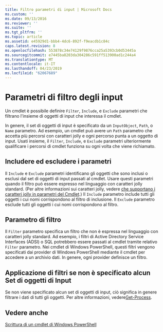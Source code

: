 ```yaml
---
title: Filtro parametri di input | Microsoft Docs
ms.custom: ''
ms.date: 09/13/2016
ms.reviewer: ''
ms.suite: ''
ms.tgt_pltfrm: ''
ms.topic: article
ms.assetid: e45929d1-bbb4-4dc6-892f-f9eacdb1c84c
caps.latest.revision: 8
ms.openlocfilehash: 553878c34e74129f9876cca25a5393cb0d53445a
ms.sourcegitcommit: e7445ba8203da304286c591ff513900ad1c244a4
ms.translationtype: MT
ms.contentlocale: it-IT
ms.lasthandoff: 04/23/2019
ms.locfileid: "62067689"
---
```

# <a name="input-filter-parameters"></a>Parametri di filtro degli input

Un cmdlet è possibile definire `Filter`, `Include`, e `Exclude` parametri che filtrano l'insieme di oggetti di input che interessa il cmdlet.

In genere, il set di oggetti di input è specificato da un `InputObject`, `Path`, o `Name` parametro. Ad esempio, un cmdlet può avere un `Path` parametro che accetta più percorsi con caratteri jolly e ogni percorso punta a un oggetto di input. Usati insieme, il `Filter`, `Include`, e `Exclude` parametri ulteriormente qualificare i percorsi di cmdlet funziona su ogni volta che viene richiamato.

## <a name="include-and-exclude-parameters"></a>Includere ed escludere i parametri

Il `Include` e `Exclude` parametri identificano gli oggetti che sono inclusi o esclusi dal set di oggetti di input passati al cmdlet. Usare questi parametri quando il filtro può essere espresso nel linguaggio con caratteri jolly standard. (Per altre informazioni sui caratteri jolly, vedere [che supportano i caratteri jolly in parametri del Cmdlet](./supporting-wildcard-characters-in-cmdlet-parameters.md).) Il `Include` parametro include tutti gli oggetti i cui nomi corrispondono al filtro di inclusione. Il `Exclude` parametro esclude tutti gli oggetti i cui nomi corrispondono al filtro.

## <a name="filter-parameter"></a>Parametro di filtro

Il `Filter` parametro specifica un filtro che non è espressa nel linguaggio con caratteri jolly standard. Ad esempio, i filtri di Active Directory Service Interfaces (ADSI) o SQL potrebbero essere passati al cmdlet tramite relativo `Filter` parametro. Nei cmdlet di Windows PowerShell, questi filtri vengono specificati dai provider di Windows PowerShell mediante il cmdlet per accedere a un archivio dati. In genere, ogni provider definisce un filtro.

## <a name="filtering-if-no-set-of-input-objects-is-specified"></a>Applicazione di filtri se non è specificato alcun Set di oggetti di Input

Se non viene specificato alcun set di oggetti di input, ciò significa in genere filtrare i dati di tutti gli oggetti. Per altre informazioni, vedere[Get-Process](/powershell/module/Microsoft.PowerShell.Management/Get-Process).

## <a name="see-also"></a>Vedere anche

[Scrittura di un cmdlet di Windows PowerShell](./writing-a-windows-powershell-cmdlet.md)
